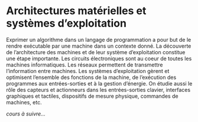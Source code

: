 
# Architectures matérielles et systèmes d’exploitation

Exprimer un algorithme dans un langage de programmation a pour but de le rendre exécutable par une machine dans un contexte donné. La découverte de l’architecture des machines et de leur système d’exploitation constitue une étape importante.
Les circuits électroniques sont au coeur de toutes les machines informatiques. Les réseaux permettent de transmettre l’information entre machines. Les systèmes d’exploitation gèrent et optimisent l’ensemble des fonctions de la machine, de l’exécution des programmes aux entrées-sorties et à la gestion d’énergie.
On étudie aussi le rôle des capteurs et actionneurs dans les entrées-sorties clavier, interfaces graphiques et tactiles, dispositifs de mesure physique, commandes de machines, etc.

*cours à suivre...*